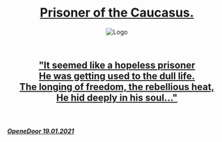 <head>
<div class="wrapper">
      <header>
        <h1><a href="https://en.wikipedia.org/wiki/Alexander_Pushkin">Prisoner of the Caucasus.</a></h1>
        <img src="a1ex-13.github.io/m4.jpg" alt="Logo" />
      </header>
      </div>
      <body>
            <div class="wrapper">
                  <header>
                        <h2><a href="https://a1ex-13.github.io/">"It seemed like a hopeless prisoner
                              <br>He was getting used to the dull life. 
                              <br>The longing of freedom, the rebellious heat, 
                              <br>He hid deeply in his soul..."</a>
                        </h2>
                  </header>
            </div>
      </body>
       <body>
             <h5>
                   <a href="https://img1.goodfon.ru/original/1956x1294/e/df/kreativ-gorod-smog-chelovek.jpg">OpeneDoor 19.01.2021</a>
             </h5>
      </body>

</head>
     
